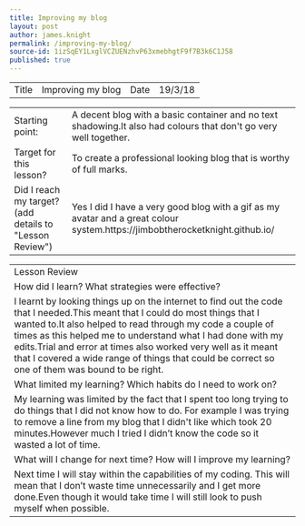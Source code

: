 ```yaml
---
title: Improving my blog
layout: post
author: james.knight
permalink: /improving-my-blog/
source-id: 1izSqEY1LxglVCZUENzhvP63xmebhgtF9f7B3k6C1J58
published: true
---
```

<table>
  <tr>
    <td>Title</td>
    <td>Improving my blog</td>
    <td>Date</td>
    <td>19/3/18</td>
  </tr>
</table>


<table>
  <tr>
    <td>Starting point:</td>
    <td>A decent blog with a basic container and no text shadowing.It also had colours that don't go very well together.</td>
  </tr>
  <tr>
    <td>Target for this lesson?</td>
    <td>To create a professional looking blog that is worthy of full marks.</td>
  </tr>
  <tr>
    <td>Did I reach my target? 
(add details to "Lesson Review")</td>
    <td>Yes I did I have a very good blog with a gif as my avatar and a great colour system.https://jimbobtherocketknight.github.io/</td>
  </tr>
</table>


<table>
  <tr>
    <td>Lesson Review</td>
  </tr>
  <tr>
    <td>How did I learn? What strategies were effective? </td>
  </tr>
  <tr>
    <td>I learnt by looking things up on the internet to find out the code that I needed.This meant that I could do most things that I wanted to.It also helped to read through my code a couple of times as this helped me to understand what I had done with my edits.Trial and error at times also worked very well as it meant that I covered a wide range of things that could be correct so one of them was bound to be right.</td>
  </tr>
  <tr>
    <td>What limited my learning? Which habits do I need to work on? </td>
  </tr>
  <tr>
    <td>My learning was limited by the fact that I spent too long trying to do things that I did not know how to do. For example I was trying to remove a line from my blog that I didn't like which took 20 minutes.However much I tried I didn’t know the code so it wasted a lot of time.</td>
  </tr>
  <tr>
    <td>What will I change for next time? How will I improve my learning?</td>
  </tr>
  <tr>
    <td>Next time I will stay within the capabilities of my coding. This will mean that I don’t waste time unnecessarily and I get more done.Even though it would take time I will still look to push myself when possible.</td>
  </tr>
</table>


